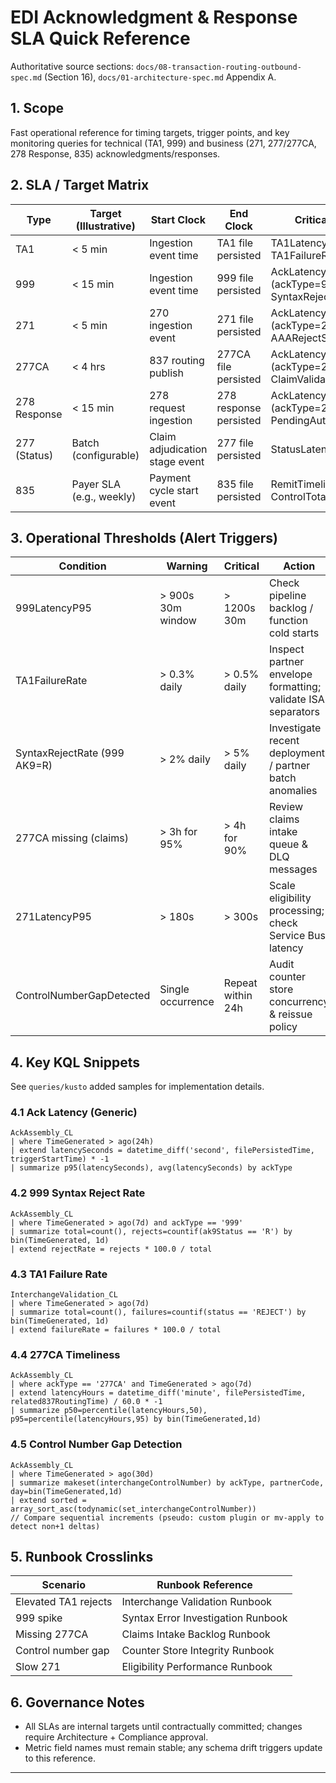# EDI Acknowledgment & Response SLA Quick Reference

Authoritative source sections: `docs/08-transaction-routing-outbound-spec.md` (Section 16), `docs/01-architecture-spec.md` Appendix A.

## 1. Scope

Fast operational reference for timing targets, trigger points, and key monitoring queries for technical (TA1, 999) and business (271, 277/277CA, 278 Response, 835) acknowledgments/responses.

## 2. SLA / Target Matrix

| Type | Target (Illustrative) | Start Clock | End Clock | Critical Metrics | Primary KQL Source |
|------|-----------------------|-------------|-----------|------------------|--------------------|
| TA1 | < 5 min | Ingestion event time | TA1 file persisted | TA1LatencyP95, TA1FailureRate | InterchangeValidation_CL |
| 999 | < 15 min | Ingestion event time | 999 file persisted | AckLatencyP95 (ackType=999), SyntaxRejectRate | AckAssembly_CL |
| 271 | < 5 min | 270 ingestion event | 271 file persisted | AckLatencyP95 (ackType=271), AAARejectSpike | AckAssembly_CL |
| 277CA | < 4 hrs | 837 routing publish | 277CA file persisted | AckLatencyP95 (ackType=277CA), ClaimValidationRejectRate | AckAssembly_CL + RoutingEvent_CL |
| 278 Response | < 15 min | 278 request ingestion | 278 response persisted | AckLatencyP95 (ackType=278R), PendingAuthCount | AckAssembly_CL |
| 277 (Status) | Batch (configurable) | Claim adjudication stage event | 277 file persisted | StatusLatencyDistribution | AckAssembly_CL |
| 835 | Payer SLA (e.g., weekly) | Payment cycle start event | 835 file persisted | RemitTimeliness, ControlTotalMismatch | AckAssembly_CL |

## 3. Operational Thresholds (Alert Triggers)

| Condition | Warning | Critical | Action |
|-----------|---------|----------|--------|
| 999LatencyP95 | > 900s 30m window | > 1200s 30m | Check pipeline backlog / function cold starts |
| TA1FailureRate | > 0.3% daily | > 0.5% daily | Inspect partner envelope formatting; validate ISA separators |
| SyntaxRejectRate (999 AK9=R) | > 2% daily | > 5% daily | Investigate recent deployment / partner batch anomalies |
| 277CA missing (claims) | > 3h for 95% | > 4h for 90% | Review claims intake queue & DLQ messages |
| 271LatencyP95 | > 180s | > 300s | Scale eligibility processing; check Service Bus latency |
| ControlNumberGapDetected | Single occurrence | Repeat within 24h | Audit counter store concurrency & reissue policy |

## 4. Key KQL Snippets

See `queries/kusto` added samples for implementation details.

### 4.1 Ack Latency (Generic)

```kusto
AckAssembly_CL
| where TimeGenerated > ago(24h)
| extend latencySeconds = datetime_diff('second', filePersistedTime, triggerStartTime) * -1
| summarize p95(latencySeconds), avg(latencySeconds) by ackType
```

### 4.2 999 Syntax Reject Rate

```kusto
AckAssembly_CL
| where TimeGenerated > ago(7d) and ackType == '999'
| summarize total=count(), rejects=countif(ak9Status == 'R') by bin(TimeGenerated, 1d)
| extend rejectRate = rejects * 100.0 / total
```

### 4.3 TA1 Failure Rate

```kusto
InterchangeValidation_CL
| where TimeGenerated > ago(7d)
| summarize total=count(), failures=countif(status == 'REJECT') by bin(TimeGenerated, 1d)
| extend failureRate = failures * 100.0 / total
```

### 4.4 277CA Timeliness

```kusto
AckAssembly_CL
| where ackType == '277CA' and TimeGenerated > ago(7d)
| extend latencyHours = datetime_diff('minute', filePersistedTime, related837RoutingTime) / 60.0 * -1
| summarize p50=percentile(latencyHours,50), p95=percentile(latencyHours,95) by bin(TimeGenerated,1d)
```

### 4.5 Control Number Gap Detection

```kusto
AckAssembly_CL
| where TimeGenerated > ago(30d)
| summarize makeset(interchangeControlNumber) by ackType, partnerCode, day=bin(TimeGenerated,1d)
| extend sorted = array_sort_asc(todynamic(set_interchangeControlNumber))
// Compare sequential increments (pseudo: custom plugin or mv-apply to detect non+1 deltas)
```

## 5. Runbook Crosslinks

| Scenario | Runbook Reference |
|----------|-------------------|
| Elevated TA1 rejects | Interchange Validation Runbook |
| 999 spike | Syntax Error Investigation Runbook |
| Missing 277CA | Claims Intake Backlog Runbook |
| Control number gap | Counter Store Integrity Runbook |
| Slow 271 | Eligibility Performance Runbook |

## 6. Governance Notes

- All SLAs are internal targets until contractually committed; changes require Architecture + Compliance approval.
- Metric field names must remain stable; any schema drift triggers update to this reference.

---
